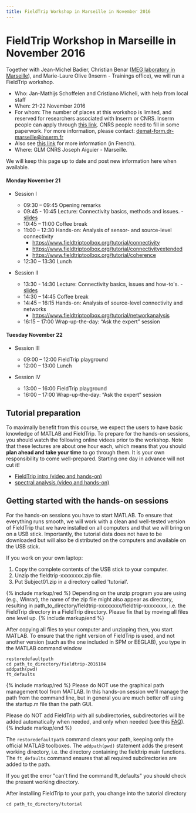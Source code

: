 ```yaml
---
title: FieldTrip Workshop in Marseille in November 2016
---
```


# FieldTrip Workshop in Marseille in November 2016

Together with Jean-Michel Badier, Christian Benar ([MEG laboratory in Marseille](http://meg.univ-amu.fr/wiki/Main_Page)), and Marie-Laure Olive (Inserm - Trainings office), we will run a FieldTrip workshop.

- Who: Jan-Mathijs Schoffelen and Cristiano Micheli, with help from local staff
- When: 21-22 November 2016
- For whom: The number of places at this workshop is limited, and reserved for researchers associated with Inserm or CNRS. Inserm people can apply through [this link](https://www.sirene.inserm.fr). CNRS people need to fill in some paperwork. For more information, please contact: demat-form.dr-marseille@inserm.fr
- Also see [this link](http://meg.univ-amu.fr/images/Fiche_annonce_-_Connectivité_en_MEG_et_EEG_-_2016.pdf) for more information (in French).
- Where: GLM CNRS Joseph Aiguier - Marseille.

We will keep this page up to date and post new information here when available.

#### Monday November 21

- Session I

  - 09:30 – 09:45 Opening remarks
  - 09:45 - 10:45 Lecture: Connectivity basics, methods and issues. - [slides](https://download.fieldtriptoolbox.org/workshop/marseille2016b/slides/connectivity.pdf)
  - 10:45 – 11:00 Coffee break
  - 11:00 – 12:30 Hands-on: Analysis of sensor- and source-level connectivity
    - <https://www.fieldtriptoolbox.org/tutorial/connectivity>
    - <https://www.fieldtriptoolbox.org/tutorial/connectivityextended>
    - <https://www.fieldtriptoolbox.org/tutorial/coherence>
  - 12:30 – 13:30 Lunch

- Session II
  - 13:30 - 14:30 Lecture: Connectivity basics, issues and how-to's. - [slides](https://download.fieldtriptoolbox.org/workshop/marseille2016b/slides/connectivity2.pdf)
  - 14:30 – 14:45 Coffee break
  - 14:45 – 16:15 Hands-on: Analysis of source-level connectivity and networks
    - <https://www.fieldtriptoolbox.org/tutorial/networkanalysis>
  - 16:15 – 17:00 Wrap-up-the-day: “Ask the expert” session

#### Tuesday November 22

- Session III

  - 09:00 – 12:00 FieldTrip playground
  - 12:00 – 13:00 Lunch

- Session IV
  - 13:00 – 16:00 FieldTrip playground
  - 16:00 – 17:00 Wrap-up-the-day: “Ask the expert” session

## Tutorial preparation

To maximally benefit from this course, we expect the users to have basic knowledge of MATLAB and FieldTrip. To prepare for the hands-on sessions, you should watch the following online videos prior to the workshop. Note that these lectures are about one hour each, which means that you should **plan ahead and take your time** to go through them. It is your own responsibility to come well-prepared. Starting one day in advance will not cut it!

- [FieldTrip intro (video and hands-on)](/tutorial/intro/introduction)
- [spectral analysis (video and hands-on)](/tutorial/sensor/timefrequencyanalysis)

## Getting started with the hands-on sessions

For the hands-on sessions you have to start MATLAB. To ensure that everything runs smooth, we will work with a clean and well-tested version of FieldTrip that we have installed on all computers and that we will bring on on a USB stick. Importantly, the tutorial data does not have to be downloaded but will also be distributed on the computers and available on the USB stick.

If you work on your own laptop:

1.  Copy the complete contents of the USB stick to your computer.
2.  Unzip the fieldtrip-xxxxxxxx.zip file.
3.  Put Subject01.zip in a directory called 'tutorial'.

{% include markup/red %}
Depending on the unzip program you are using (e.g., Winrar), the name of the zip file might also appear as directory, resulting in path_to_directory/fieldtrip-xxxxxxxx/fieldtrip-xxxxxxxx, i.e. the FieldTrip directory in a FieldTrip directory. Please fix that by moving all files one level up.
{% include markup/end %}

After copying all files to your computer and unzipping then, you start MATLAB. To ensure that the right version of FieldTrip is used, and not another version (such as the one included in SPM or EEGLAB), you type in the MATLAB command window

    restoredefaultpath
    cd path_to_directory/fieldtrip-2016104
    addpath(pwd)
    ft_defaults

{% include markup/red %}
Please do NOT use the graphical path management tool from MATLAB. In this hands-on session we'll manage the path from the command line, but in general you are much better off using the startup.m file than the path GUI.

Please do NOT add FieldTrip with all subdirectories, subdirectories will be added automatically when needed, and only when needed (see this [FAQ](/faq/matlab/installation)).
{% include markup/end %}

The `restoredefaultpath` command clears your path, keeping only the
official MATLAB toolboxes. The `addpath(pwd)` statement adds the
present working directory, i.e. the directory containing the fieldtrip
main functions. The `ft_defaults` command ensures that all required
subdirectories are added to the path.

If you get the error "can't find the command ft_defaults" you should check the present working directory.

After installing FieldTrip to your path, you change into the tutorial directory

    cd path_to_directory/tutorial
